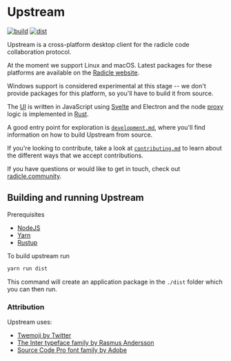 # Upstream

[![build][bb]][bu]
[![dist][db]][dd]

Upstream is a cross-platform desktop client for the radicle code collaboration
protocol.

At the moment we support Linux and macOS. Latest packages for these platforms
are available on the [Radicle website][rw].

Windows support is considered experimental at this stage -- we don't provide
packages for this platform, so you'll have to build it from source.

The [UI][ui] is written in JavaScript using [Svelte][sv] and Electron and the
node [proxy][pr] logic is implemented in [Rust][ru].

A good entry point for exploration is [`development.md`][de], where you'll find
information on how to build Upstream from source.

If you're looking to contribute, take a look at [`contributing.md`][co] to
learn about the different ways that we accept contributions.

If you have questions or would like to get in touch, check out
[radicle.community][rc].

## Building and running Upstream

Prerequisites

* [NodeJS](https://nodejs.org/en/)
* [Yarn](https://yarnpkg.com/getting-started/install)
* [Rustup](https://github.com/rust-lang/rustup)

To build upstream run

```bash
yarn run dist
```

This command will create an application package in the `./dist` folder which
you can then run.

### Attribution

Upstream uses:
  - [Twemoji by Twitter][tw]
  - [The Inter typeface family by Rasmus Andersson][ra]
  - [Source Code Pro font family by Adobe][so]


[bb]: https://github.com/radicle-dev/radicle-upstream/actions/workflows/build.yaml/badge.svg
[bu]: https://github.com/radicle-dev/radicle-upstream/actions/workflows/build.yaml
[co]: docs/contributing.md
[db]: https://github.com/radicle-dev/radicle-upstream/actions/workflows/dist.yaml/badge.svg
[dd]: https://github.com/radicle-dev/radicle-upstream/actions/workflows/dist.yaml
[de]: docs/development.md
[pr]: proxy
[ra]: https://rsms.me/inter
[rc]: https://radicle.community
[ru]: https://www.rust-lang.org
[rw]: https://radicle.xyz/downloads.html
[so]: https://adobe-fonts.github.io/source-code-pro
[sv]: https://svelte.dev
[tw]: https://twemoji.twitter.com
[ui]: ui
